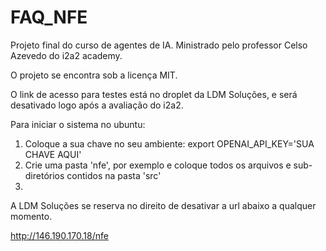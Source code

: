 # FAQ_NFE
Projeto final do curso de agentes de IA.
Ministrado pelo professor Celso Azevedo do i2a2 academy.

O projeto se encontra sob a licença MIT.

O link de acesso para testes está no droplet da LDM Soluções, e será desativado logo após a avaliação do i2a2.

Para iniciar o sistema no ubuntu:
1. Coloque a sua chave no seu ambiente: export OPENAI_API_KEY='SUA CHAVE AQUI'
2. Crie uma pasta 'nfe', por exemplo e coloque todos os arquivos e sub-diretórios contidos na pasta 'src'
3. 

A LDM Soluções se reserva no direito de desativar a url abaixo a qualquer momento.

http://146.190.170.18/nfe
